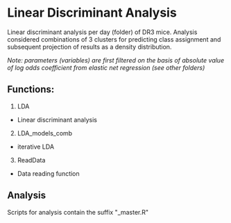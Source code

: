 # Linear Discriminant Analysis
Linear discriminant analysis per day (folder) of DR3 mice. Analysis considered combinations of 3 clusters for predicting class assignment and subsequent projection of results as a density distribution.

*Note: parameters (variables) are first filtered on the basis of absolute value of log odds coefficient from elastic net regression (see other folders)*

## Functions:
1) LDA
 - Linear discriminant analysis
2) LDA_models_comb
 - iterative LDA
3) ReadData
 - Data reading function
 
## Analysis
Scripts for analysis contain the suffix "_master.R"
